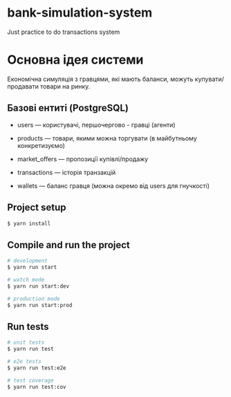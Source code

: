 # bank-simulation-system
Just practice to do transactions system

# Основна ідея системи
Економічна симуляція з гравцями, які мають баланси, можуть купувати/продавати товари на ринку.
## Базові ентиті (PostgreSQL)

- users — користувачі, першочергово - гравці (агенти)

- products — товари, якими можна торгувати (в майбутньому конкретизуємо)

- market_offers — пропозиції купівлі/продажу 

- transactions — історія транзакцій

- wallets — баланс гравця (можна окремо від users для гнучкості)
## Project setup

```bash
$ yarn install
```

## Compile and run the project

```bash
# development
$ yarn run start

# watch mode
$ yarn run start:dev

# production mode
$ yarn run start:prod
```

## Run tests

```bash
# unit tests
$ yarn run test

# e2e tests
$ yarn run test:e2e

# test coverage
$ yarn run test:cov
```